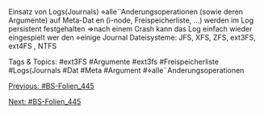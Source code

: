 Einsatz von Logs(Journals)
⋄alle¨Anderungsoperationen (sowie deren Argumente) auf Meta-Dat en (i-node, Freispeicherliste, ...)
werden im Log persistent festgehalten
⇒nach einem Crash kann das Log einfach wieder eingespielt wer den
⋄einige Journal Dateisysteme: JFS, XFS, ZFS, ext3FS, ext4FS , NTFS

   Tags & Topics:
   #ext3FS
   #Argumente
   #ext3fs
   #Freispeicherliste
   #Logs(Journals
   #Dat
   #Meta
   #Argument
   #⋄alle¨Anderungsoperationen

[Previous: #BS-Folien_445](BS-Folien_445.md)

[Next: #BS-Folien_445](BS-Folien_445.md)